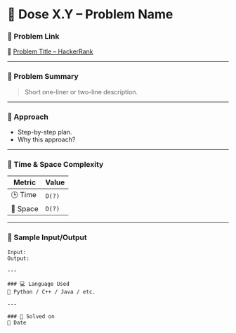 # 💊 Dose X.Y – Problem Name

### 📌 Problem Link  
🔗 [Problem Title – HackerRank](https://)

---

### 🧠 Problem Summary

> Short one-liner or two-line description.

---

### 🚀 Approach

- Step-by-step plan.
- Why this approach?

---

### 🧮 Time & Space Complexity

| Metric        | Value     |
|---------------|-----------|
| 🕒 Time        | `O(?)`    |
| 🧠 Space       | `O(?)`    |

---

### 🧪 Sample Input/Output

```
Input:  
Output:

---

### 💻 Language Used
💬 Python / C++ / Java / etc.

---

### 📅 Solved on
📆 Date
